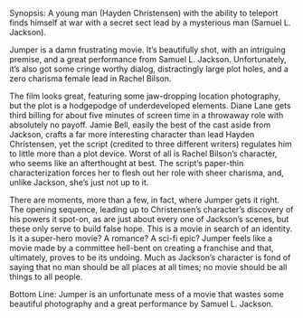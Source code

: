 Synopsis: A young man (Hayden Christensen) with the ability to teleport finds himself at war with a secret sect lead by a mysterious man (Samuel L. Jackson).

Jumper is a damn frustrating movie.  It’s beautifully shot, with an intriguing premise, and a great performance from Samuel L. Jackson.  Unfortunately, it’s also got some cringe worthy dialog, distractingly large plot holes, and a zero charisma female lead in Rachel Bilson.

The film looks great, featuring some jaw-dropping location photography, but the plot is a hodgepodge of underdeveloped elements.  Diane Lane gets third billing for about five minutes of screen time in a throwaway role with absolutely no payoff.  Jamie Bell, easily the best of the cast aside from Jackson, crafts a far more interesting character than lead Hayden Christensen, yet the script (credited to three different writers) regulates him to little more than a plot device.  Worst of all is Rachel Bilson’s character, who seems like an afterthought at best.  The script’s paper-thin characterization forces her to flesh out her role with sheer charisma, and, unlike Jackson, she’s just not up to it.

There are moments, more than a few, in fact, where Jumper gets it right.  The opening sequence, leading up to Christensen’s character’s discovery of his powers it spot-on, as are just about every one of Jackson’s scenes, but these only serve to build false hope.  This is a movie in search of an identity.  Is it a super-hero movie?  A romance?  A sci-fi epic?  Jumper feels like a movie made by a committee hell-bent on creating a franchise and that, ultimately, proves to be its undoing.  Much as Jackson’s character is fond of saying that no man should be all places at all times; no movie should be all things to all people.

Bottom Line: Jumper is an unfortunate mess of a movie that wastes some beautiful photography and a great performance by Samuel L. Jackson.

